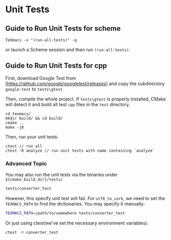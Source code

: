 # Unit Tests

## Guide to Run Unit Tests for scheme
```
TeXmacs -x "(run-all-tests)" -q
```
or launch a Scheme session and then run `(run-all-tests)`.

## Guide to Run Unit Tests for cpp

First, download Google Test from [https://github.com/google/googletest/releases] and copy the subdirectory `google-test` to `tests\gtest`

Then, compile the whole project. If `tests\gtest` is properly installed, CMake will detect it and build all test `cpp` files in the `test` directory.
```
cd texmacs/
mkdir build/ && cd build/
cmake ..
make -j8
```

Then, run your unit tests:
```
ctest // run all
ctest -R analyze // run unit tests with name containing `analyze`
```

### Advanced Topic
You may also run the unit tests via the binaries under `${cmake_build_dir}/tests/`
``` bash
tests/converter_test
```

However, this specify unit test will fail. For `utf8_to_cork`, we need to set
the `TEXMACS_PATH` to find the dictionaries. You may specify it manually:
``` bash
TEXMACS_PATH=/path/to/somewhere tests/converter_test
```

Or just using ctest(we've set the necessary environment variables):
``` bash
ctest -R converter_test
```
